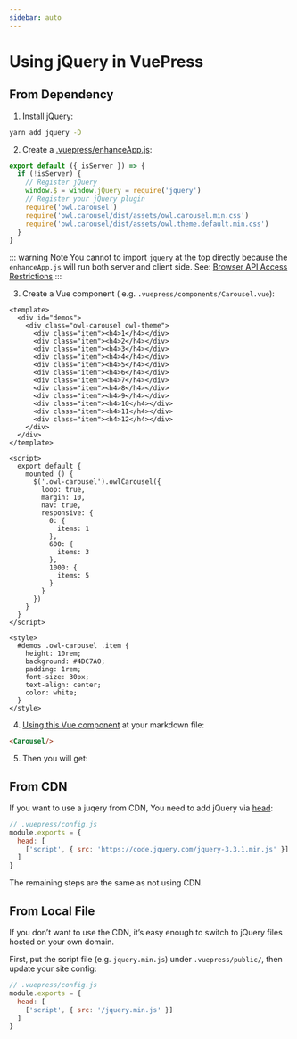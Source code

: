 ```yaml
---
sidebar: auto
---
```


# Using jQuery in VuePress

## From Dependency

1. Install jQuery:

```bash
yarn add jquery -D
```

2. Create a [.vuepress/enhanceApp.js](https://vuepress.vuejs.org/guide/basic-config.html#app-level-enhancements):

```js
export default ({ isServer }) => {
  if (!isServer) {
    // Register jQuery
    window.$ = window.jQuery = require('jquery')
    // Register your jQuery plugin
    require('owl.carousel')
    require('owl.carousel/dist/assets/owl.carousel.min.css')
    require('owl.carousel/dist/assets/owl.theme.default.min.css')
  }
}
```

::: warning Note
You cannot to import `jquery` at the top directly because the `enhanceApp.js` will run both server and client side.
See: [Browser API Access Restrictions](https://vuepress.vuejs.org/guide/using-vue.html#browser-api-access-restrictions)
:::

3. Create a Vue component ( e.g. `.vuepress/components/Carousel.vue`):

```vue
<template>
  <div id="demos">
    <div class="owl-carousel owl-theme">
      <div class="item"><h4>1</h4></div>
      <div class="item"><h4>2</h4></div>
      <div class="item"><h4>3</h4></div>
      <div class="item"><h4>4</h4></div>
      <div class="item"><h4>5</h4></div>
      <div class="item"><h4>6</h4></div>
      <div class="item"><h4>7</h4></div>
      <div class="item"><h4>8</h4></div>
      <div class="item"><h4>9</h4></div>
      <div class="item"><h4>10</h4></div>
      <div class="item"><h4>11</h4></div>
      <div class="item"><h4>12</h4></div>
    </div>
  </div>
</template>

<script>
  export default {
    mounted () {
      $('.owl-carousel').owlCarousel({
        loop: true,
        margin: 10,
        nav: true,
        responsive: {
          0: {
            items: 1
          },
          600: {
            items: 3
          },
          1000: {
            items: 5
          }
        }
      })
    }
  }
</script>

<style>
  #demos .owl-carousel .item {
    height: 10rem;
    background: #4DC7A0;
    padding: 1rem;
    font-size: 30px;
    text-align: center;
    color: white;
  }
</style>
```

4. [Using this Vue component](https://vuepress.vuejs.org/guide/using-vue.html) at your markdown file:

```md
<Carousel/>
```

5. Then you will get:

<Carousel/>

## From CDN

If you want to use a juqery from CDN, You need to add jQuery via [head](https://vuepress.vuejs.org/config/#head):

```js
// .vuepress/config.js
module.exports = { 
  head: [
    ['script', { src: 'https://code.jquery.com/jquery-3.3.1.min.js' }]
  ]
}
```

The remaining steps are the same as not using CDN.

## From Local File

If you don’t want to use the CDN, it’s easy enough to switch to jQuery files hosted on your own domain.

First, put the script file (e.g. `jquery.min.js`) under `.vuepress/public/`, then update your site config:

```js
// .vuepress/config.js
module.exports = { 
  head: [
    ['script', { src: '/jquery.min.js' }]
  ]
}
```
